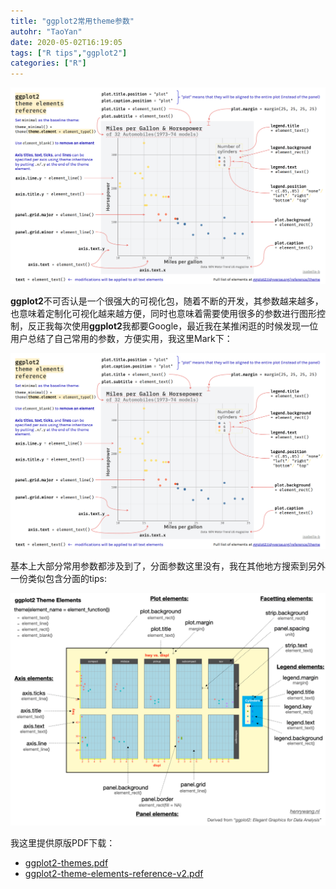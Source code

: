 ```yaml
---
title: "ggplot2常用theme参数"
autohr: "TaoYan"
date: 2020-05-02T16:19:05
tags: ["R tips","ggplot2"]
categories: ["R"]
---
```


![20200627183728.png](https://raw.githubusercontent.com/YTLogos/pic_link/master/img/20200627183728.png)

<!--more-->

**ggplot2**不可否认是一个很强大的可视化包，随着不断的开发，其参数越来越多，也意味着定制化可视化越来越方便，同时也意味着需要使用很多的参数进行图形控制，反正我每次使用**ggplot2**我都要Google，最近我在某推闲逛的时候发现一位用户总结了自己常用的参数，方便实用，我这里Mark下：

![20200627183728.png](https://raw.githubusercontent.com/YTLogos/pic_link/master/img/20200627183728.png)

基本上大部分常用参数都涉及到了，分面参数这里没有，我在其他地方搜索到另外一份类似包含分面的tips:

![20200627183936.png](https://raw.githubusercontent.com/YTLogos/pic_link/master/img/20200627183936.png)

我这里提供原版PDF下载：

* [ggplot2-themes.pdf](https://taoyan.netlify.app/files/pdf/ggplot2-themes.pdf)
* [ggplot2-theme-elements-reference-v2.pdf](https://taoyan.netlify.app/files/pdf/ggplot2-theme-elements-reference-v2.pdf)